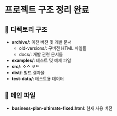# 프로젝트 구조 정리 완료

## 📁 디렉토리 구조
- **archive/**: 이전 버전 및 개발 문서
  - old-versions/: 구버전 HTML 파일들
  - docs/: 개발 관련 문서들
- **examples/**: 테스트 및 예제 파일
- **src/**: 소스 코드
- **dist/**: 빌드 결과물
- **test-data/**: 테스트용 데이터

## 🎯 메인 파일
- **business-plan-ultimate-fixed.html**: 현재 사용 버전
